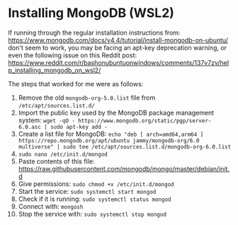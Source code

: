 # Installing MongoDB (WSL2)

If running through the regular installation instructions from: https://www.mongodb.com/docs/v4.4/tutorial/install-mongodb-on-ubuntu/
don't seem to work, you may be facing an apt-key deprecation warning, or even the following issue on this Reddit post:
https://www.reddit.com/r/bashonubuntuonwindows/comments/137v7zv/help_installing_mongodb_on_wsl2/

The steps that worked for me were as follows:
1) Remove the old `mongodb-org-5.0.list` file from `/etc/apt/sources.list.d/`
2) Import the public key used by the MongoDB package management system: `wget -qO - https://www.mongodb.org/static/pgp/server-6.0.asc | sudo apt-key add -`
3) Create a list file for MongoDB: `echo "deb [ arch=amd64,arm64 ] https://repo.mongodb.org/apt/ubuntu jammy/mongodb-org/6.0 multiverse" | sudo tee /etc/apt/sources.list.d/mongodb-org-6.0.list`
4) `sudo nano /etc/init.d/mongod`
5) Paste contents of this file: https://raw.githubusercontent.com/mongodb/mongo/master/debian/init.d
6) Give permissions: `sudo chmod +x /etc/init.d/mongod`
7) Start the service: `sudo systemctl start mongod`
8) Check if it is running: `sudo systemctl status mongod`
9) Connect with: `mongosh`
10) Stop the service with: `sudo systemctl stop mongod`
